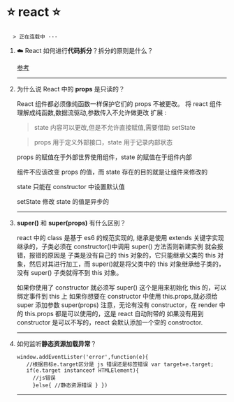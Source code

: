 # :star: react :star:

      > 正在连载中 ···

1.  :cloud: React 如何进行**代码拆分**？拆分的原则是什么？

    [参考](https://github.com/haizlin/fe-interview/issues/931)

    ***

2.  为什么说 React 中的 **props** 是只读的？

    React 组件都必须像纯函数一样保护它们的 props 不被更改。
    将 react 组件理解成纯函数,数据流驱动,参数传入不允许做更改
    扩展 :

    > state 内容可以更改,但是不允许直接赋值,需要借助 setState

    > props 用于定义外部接口，state 用于记录内部状态

    props 的赋值在于外部世界使用组件，state 的赋值在于组件内部

    组件不应该改变 props 的值，而 state 存在的目的就是让组件来修改的

    state 只能在 constructor 中设置默认值

    setState 修改 state 的值是异步的

    ***

3.  **super()** 和 **super(props)** 有什么区别？

    react 中的 class 是基于 es6 的规范实现的, 继承是使用 extends 关键字实现继承的，子类必须在 constructor()中调用 super() 方法否则新建实例
    就会报错，报错的原因是 子类是没有自己的 this 对象的，它只能继承父类的 this 对象，然后对其进行加工，而 super()就是将父类中的 this 对象继承给子类的，没有 super() 子类就得不到 this 对象。

    如果你使用了 constructor 就必须写 super() 这个是用来初始化 this 的，可以绑定事件到 this 上
    如果你想要在 constructor 中使用 this.props,就必须给 super 添加参数 super(props)
    注意，无论有没有 constructor，在 render 中的 this.props 都是可以使用的，这是 react 自动附带的
    如果没有用到 constructor 是可以不写的，react 会默认添加一个空的 constroctor.

    ***

4.  如何监听**静态资源加载异常**？

    ```
    window.addEventLister('error',function(e){
       //根据目标e.target区分是 js 错误还是标签错误 var target=e.target;
       if(e.target instanceof HTMLElement){
         //js错误
         }else{ //静态资源错误 } })
    ```

    ***
